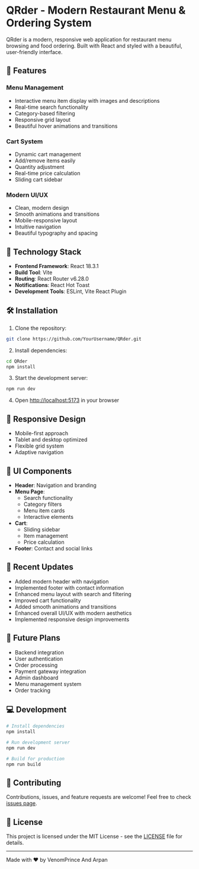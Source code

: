 # QRder - Modern Restaurant Menu & Ordering System

QRder is a modern, responsive web application for restaurant menu browsing and food ordering. Built with React and styled with a beautiful, user-friendly interface.

## 🌟 Features

### Menu Management
- Interactive menu item display with images and descriptions
- Real-time search functionality
- Category-based filtering
- Responsive grid layout
- Beautiful hover animations and transitions

### Cart System
- Dynamic cart management
- Add/remove items easily
- Quantity adjustment
- Real-time price calculation
- Sliding cart sidebar

### Modern UI/UX
- Clean, modern design
- Smooth animations and transitions
- Mobile-responsive layout
- Intuitive navigation
- Beautiful typography and spacing

## 🚀 Technology Stack

- **Frontend Framework**: React 18.3.1
- **Build Tool**: Vite
- **Routing**: React Router v6.28.0
- **Notifications**: React Hot Toast
- **Development Tools**: ESLint, Vite React Plugin

## 🛠️ Installation

1. Clone the repository:
```bash
git clone https://github.com/YourUsername/QRder.git
```

2. Install dependencies:
```bash
cd QRder
npm install
```

3. Start the development server:
```bash
npm run dev
```

4. Open [http://localhost:5173](http://localhost:5173) in your browser

## 📱 Responsive Design

- Mobile-first approach
- Tablet and desktop optimized
- Flexible grid system
- Adaptive navigation

## 🎨 UI Components

- **Header**: Navigation and branding
- **Menu Page**: 
  - Search functionality
  - Category filters
  - Menu item cards
  - Interactive elements
- **Cart**: 
  - Sliding sidebar
  - Item management
  - Price calculation
- **Footer**: Contact and social links

## 🔄 Recent Updates

- Added modern header with navigation
- Implemented footer with contact information
- Enhanced menu layout with search and filtering
- Improved cart functionality
- Added smooth animations and transitions
- Enhanced overall UI/UX with modern aesthetics
- Implemented responsive design improvements

## 🎯 Future Plans

- Backend integration
- User authentication
- Order processing
- Payment gateway integration
- Admin dashboard
- Menu management system
- Order tracking

## 💻 Development

```bash
# Install dependencies
npm install

# Run development server
npm run dev

# Build for production
npm run build
```

## 🤝 Contributing

Contributions, issues, and feature requests are welcome! Feel free to check [issues page](https://github.com/VenomPrince/QRder/issues).

## 📝 License

This project is licensed under the MIT License - see the [LICENSE](LICENSE) file for details.

---

Made with ❤️ by VenomPrince And Arpan
